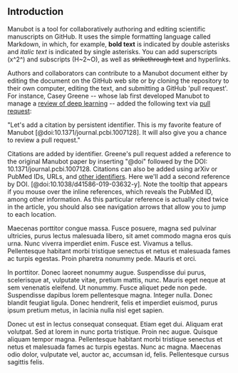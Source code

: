 ## Introduction

Manubot is a tool for collaboratively authoring and editing scientific manuscripts on GitHub. It uses the simple formatting language called Markdown, in which, for example, **bold text** is indicated by double asterisks and *italic text* is indicated by single asterisks. You can add superscripts (x^2^) and subscripts (H~2~O), as well as ~~strikethrough text~~ and hyperlinks. 

Authors and collaborators can contribute to a Manubot document either by editing the document on the GitHub web site or by cloning the repository to their own computer, editing the text, and submitting a GitHub 'pull request'. For instance, Casey Greene -- whose lab first developed Manubot to manage a [review of deep learning](https://greenelab.github.io/deep-review/) -- added the following text via [pull request](https://github.com/jperkel/mymanuscript/pull/1): 

"Let's add a citation by persistent identifier.
This is my favorite feature of Manubot [@doi:10.1371/journal.pcbi.1007128].
It will also give you a chance to review a pull request."

Citations are added by identifier. Greene's pull request added a reference to the original Manubot paper by inserting "@doi" followed by the DOI: 10.1371/journal.pcbi.1007128. Citations can also be added using arXiv or PubMed IDs, URLs, and [other identifiers](https://greenelab.github.io/meta-review/#tbl:citations). Here we'll add a second reference by DOI. [@doi:10.1038/d41586-019-03632-y]. Note the tooltip that appears if you mouse over the inline references, which reveals the PubMed ID, among other information. As this particular reference is actually cited twice in the article, you should also see navigation arrows that allow you to jump to each location. 

Maecenas porttitor congue massa. Fusce posuere, magna sed pulvinar ultricies, purus lectus malesuada libero, sit amet commodo magna eros quis urna. Nunc viverra imperdiet enim. Fusce est. Vivamus a tellus. Pellentesque habitant morbi tristique senectus et netus et malesuada fames ac turpis egestas. Proin pharetra nonummy pede. Mauris et orci. 

In porttitor. Donec laoreet nonummy augue. Suspendisse dui purus, scelerisque at, vulputate vitae, pretium mattis, nunc. Mauris eget neque at sem venenatis eleifend. Ut nonummy. Fusce aliquet pede non pede. Suspendisse dapibus lorem pellentesque magna. Integer nulla. Donec blandit feugiat ligula. Donec hendrerit, felis et imperdiet euismod, purus ipsum pretium metus, in lacinia nulla nisl eget sapien.

Donec ut est in lectus consequat consequat. Etiam eget dui. Aliquam erat volutpat. Sed at lorem in nunc porta tristique. Proin nec augue. Quisque aliquam tempor magna. Pellentesque habitant morbi tristique senectus et netus et malesuada fames ac turpis egestas. Nunc ac magna. Maecenas odio dolor, vulputate vel, auctor ac, accumsan id, felis. Pellentesque cursus sagittis felis.